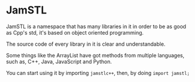 # JamSTL
JamSTL is a namespace that has many libraries in it in order to be as good as Cpp's std, it's based on object oriented programming.

The source code of every library in it is clear and understandable.

Some things like the ArrayList have got methods from multiple languages, such as, C++, Java, JavaScript and Python.

You can start using it by importing ```jamstlc++```, then, by doing ```import jamstl;```
